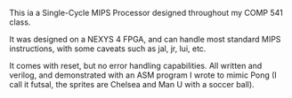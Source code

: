 This ia a Single-Cycle MIPS Processor designed throughout my COMP 541 class.

It was designed on a NEXYS 4 FPGA, and can handle most standard MIPS instructions, with some caveats such as jal, jr, lui, etc. 

It comes with reset, but no error handling capabilities. All written and verilog, and demonstrated with an ASM program I wrote to mimic Pong (I call it futsal, the sprites are Chelsea and Man U with a soccer ball).
